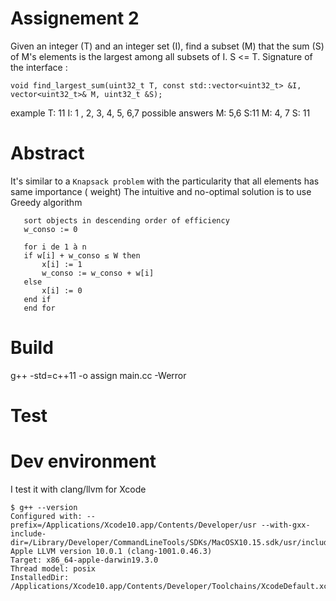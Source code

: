 # Assignement 2

Given an integer (T) and an integer set (I), find a subset (M) that the sum (S) of M's elements is the largest among all subsets of I. S <= T.
Signature of the interface : 

```
void find_largest_sum(​uint32_t​ T, const std::vector<​uint32_t​> &I, vector<​uint32_t​>& M, ​uint32_t​ &S);
```


example
T: 11
I: 1 , 2, 3, 4, 5, 6,7
possible answers M: 5,6
S:11
M: 4, 7 S: 11


# Abstract

 It's similar to a `Knapsack problem` with the particularity that all elements has same importance ( weight)
 The intuitive and no-optimal solution is to use Greedy algorithm 
 ```
    sort objects in descending order of efficiency
    w_conso := 0

    for i de 1 à n
    if w[i] + w_conso ≤ W then
        x[i] := 1
        w_conso := w_conso + w[i]
    else
        x[i] := 0
    end if
    end for
 ```



# Build

g++ -std=c++11 -o assign main.cc -Werror

# Test

# Dev environment

I test it with clang/llvm for Xcode
```
$ g++ --version
Configured with: --prefix=/Applications/Xcode10.app/Contents/Developer/usr --with-gxx-include-dir=/Library/Developer/CommandLineTools/SDKs/MacOSX10.15.sdk/usr/include/c++/4.2.1
Apple LLVM version 10.0.1 (clang-1001.0.46.3)
Target: x86_64-apple-darwin19.3.0
Thread model: posix
InstalledDir: /Applications/Xcode10.app/Contents/Developer/Toolchains/XcodeDefault.xctoolchain/usr/bin
```